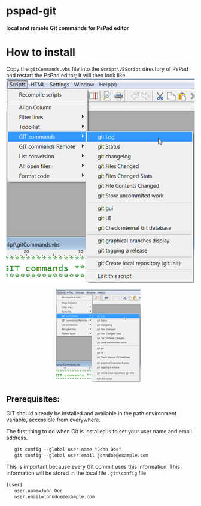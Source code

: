 # pspad-git
#### local and remote Git commands for PsPad editor

# How to install
Copy the `gitCommands.vbs` file into the `Script\VBScript` directory of PsPad and restart the PsPad editor; 
It will then look like 
![git-commands after installation](/media/images/2016-03-15%2016_38_02-gitCommandsAdded.png?raw=true "pspad git-commands")
<div align="center">
        <img width="45%" src="/media/images/2016-03-15%2016_38_02-gitCommandsAdded.png?raw=true" alt="git-commands after installation" title="pspad git-commands"</img>
        <img height="0" width="8px">
</div>

## Prerequisites: 
GIT should already be installed and available 
in the path environment variable, accessible from everywhere.

The first thing to do when Git is installed is 
to set your user name and email address. 
```
   git config --global user.name "John Doe"
   git config --global user.email johndoe@example.com
```

This is important because every Git commit uses this information, 
This information will be stored in the local file `.git\config` file
```
[user] 
   user.name=John Doe
   user.email=johndoe@example.com
```
